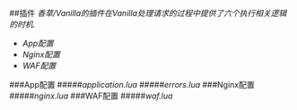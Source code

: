 ##插件
*香草/Vanilla的插件在Vanilla处理请求的过程中提供了六个执行相关逻辑的时机.*
- *App配置*
- *Nginx配置*
- *WAF配置*

###App配置
#####*application.lua*
#####*errors.lua*
###Nginx配置
#####*nginx.lua*
###WAF配置
#####*waf.lua*
